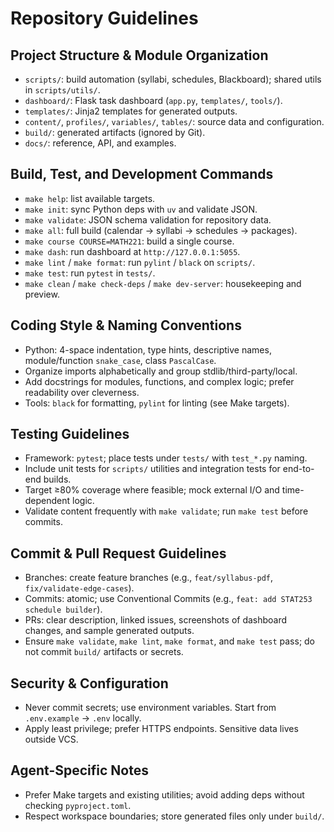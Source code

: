 # Repository Guidelines

## Project Structure & Module Organization
- `scripts/`: build automation (syllabi, schedules, Blackboard); shared utils in `scripts/utils/`.
- `dashboard/`: Flask task dashboard (`app.py`, `templates/`, `tools/`).
- `templates/`: Jinja2 templates for generated outputs.
- `content/`, `profiles/`, `variables/`, `tables/`: source data and configuration.
- `build/`: generated artifacts (ignored by Git).
- `docs/`: reference, API, and examples.

## Build, Test, and Development Commands
- `make help`: list available targets.
- `make init`: sync Python deps with `uv` and validate JSON.
- `make validate`: JSON schema validation for repository data.
- `make all`: full build (calendar → syllabi → schedules → packages).
- `make course COURSE=MATH221`: build a single course.
- `make dash`: run dashboard at `http://127.0.0.1:5055`.
- `make lint` / `make format`: run `pylint` / `black` on `scripts/`.
- `make test`: run `pytest` in `tests/`.
- `make clean` / `make check-deps` / `make dev-server`: housekeeping and preview.

## Coding Style & Naming Conventions
- Python: 4-space indentation, type hints, descriptive names, module/function `snake_case`, class `PascalCase`.
- Organize imports alphabetically and group stdlib/third-party/local.
- Add docstrings for modules, functions, and complex logic; prefer readability over cleverness.
- Tools: `black` for formatting, `pylint` for linting (see Make targets).

## Testing Guidelines
- Framework: `pytest`; place tests under `tests/` with `test_*.py` naming.
- Include unit tests for `scripts/` utilities and integration tests for end-to-end builds.
- Target ≥80% coverage where feasible; mock external I/O and time-dependent logic.
- Validate content frequently with `make validate`; run `make test` before commits.

## Commit & Pull Request Guidelines
- Branches: create feature branches (e.g., `feat/syllabus-pdf`, `fix/validate-edge-cases`).
- Commits: atomic; use Conventional Commits (e.g., `feat: add STAT253 schedule builder`).
- PRs: clear description, linked issues, screenshots of dashboard changes, and sample generated outputs.
- Ensure `make validate`, `make lint`, `make format`, and `make test` pass; do not commit `build/` artifacts or secrets.

## Security & Configuration
- Never commit secrets; use environment variables. Start from `.env.example` → `.env` locally.
- Apply least privilege; prefer HTTPS endpoints. Sensitive data lives outside VCS.

## Agent-Specific Notes
- Prefer Make targets and existing utilities; avoid adding deps without checking `pyproject.toml`.
- Respect workspace boundaries; store generated files only under `build/`.
